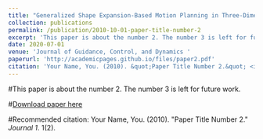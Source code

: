 ```yaml
---
title: "Generalized Shape Expansion-Based Motion Planning in Three-Dimensional Obstacle-Cluttered Environment"
collection: publications
permalink: /publication/2010-10-01-paper-title-number-2
excerpt: 'This paper is about the number 2. The number 3 is left for future work.'
date: 2020-07-01
venue: 'Journal of Guidance, Control, and Dynamics '
paperurl: 'http://academicpages.github.io/files/paper2.pdf'
citation: 'Your Name, You. (2010). &quot;Paper Title Number 2.&quot; <i>Journal 1</i>. 1(2).'
---
```

#This paper is about the number 2. The number 3 is left for future work.

#[Download paper here](http://academicpages.github.io/files/paper2.pdf)

#Recommended citation: Your Name, You. (2010). "Paper Title Number 2." <i>Journal 1</i>. 1(2).

